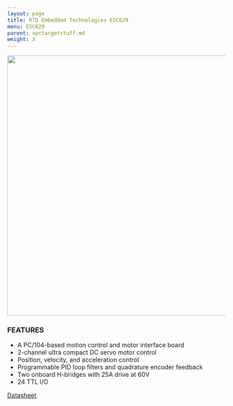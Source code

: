 ```yaml
---
layout: page
title: RTD Embedded Technologies ESC629
menu: ESC629
parent: xpctargetstuff.md
weight: 3
---
```


<p align="center">
<img src="https://github.com/armlab-clemson/armlab_inventory/blob/gh-pages/images/ESC629.png?raw=true" width="600px" >
</p>

### FEATURES

* A PC/104-based motion control and motor interface board
* 2-channel ultra compact DC servo motor control
* Position, velocity, and acceleration control
* Programmable PID loop filters and quadrature encoder feedback
* Two onboard H-bridges with 25A drive at 60V
* 24 TTL I/O

[Datasheet](https://www.rtd.com/NEW_manuals/hardware/utilitymodules/ESC629_BDM610020074A.pdf)
